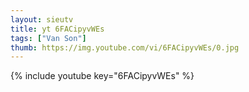 ```yaml
--- 
layout: sieutv
title: yt 6FACipyvWEs
tags: ["Van Son"]
thumb: https://img.youtube.com/vi/6FACipyvWEs/0.jpg
---
```

{% include youtube key="6FACipyvWEs" %} 
